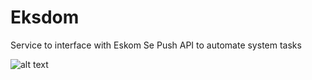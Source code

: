 # Eksdom

Service to interface with Eskom Se Push API to automate system tasks

![alt text](https://user-images.githubusercontent.com/769513/231268845-06baf5b8-eada-4bef-933e-c20d91a4fc07.png)
